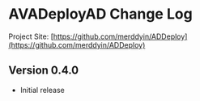 # AVADeployAD Change Log

Project Site: [https://github.com/merddyin/ADDeploy](https://github.com/merddyin/ADDeploy)

## Version 0.4.0

- Initial release
